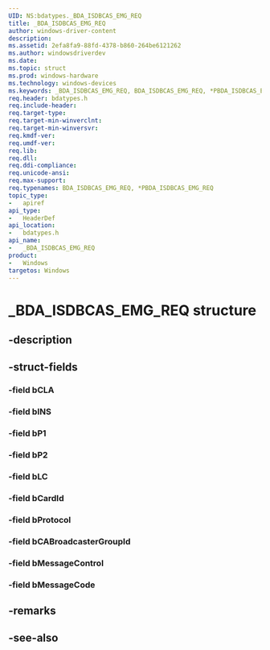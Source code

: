 ```yaml
---
UID: NS:bdatypes._BDA_ISDBCAS_EMG_REQ
title: _BDA_ISDBCAS_EMG_REQ
author: windows-driver-content
description: 
ms.assetid: 2efa8fa9-88fd-4378-b860-264be6121262
ms.author: windowsdriverdev
ms.date: 
ms.topic: struct
ms.prod: windows-hardware
ms.technology: windows-devices
ms.keywords: _BDA_ISDBCAS_EMG_REQ, BDA_ISDBCAS_EMG_REQ, *PBDA_ISDBCAS_EMG_REQ, 
req.header: bdatypes.h
req.include-header:
req.target-type:
req.target-min-winverclnt:
req.target-min-winversvr:
req.kmdf-ver:
req.umdf-ver:
req.lib:
req.dll:
req.ddi-compliance:
req.unicode-ansi:
req.max-support:
req.typenames: BDA_ISDBCAS_EMG_REQ, *PBDA_ISDBCAS_EMG_REQ
topic_type: 
-	apiref
api_type: 
-	HeaderDef
api_location: 
-	bdatypes.h
api_name: 
-	_BDA_ISDBCAS_EMG_REQ
product:
-   Windows
targetos: Windows
---
```


# _BDA_ISDBCAS_EMG_REQ structure

## -description


## -struct-fields

### -field bCLA
 
### -field bINS
 
### -field bP1
 
### -field bP2
 
### -field bLC
 
### -field bCardId
 
### -field bProtocol
 
### -field bCABroadcasterGroupId
 
### -field bMessageControl
 
### -field bMessageCode
 

## -remarks

## -see-also